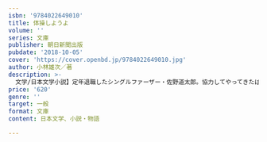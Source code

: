 ```yaml
---
isbn: '9784022649010'
title: 体操しようよ
volume: ''
series: 文庫
publisher: 朝日新聞出版
pubdate: '2018-10-05'
cover: 'https://cover.openbd.jp/9784022649010.jpg'
author: 小林雄次／著
description: >-
  文学/日本文学小説】定年退職したシングルファーザー・佐野道太郎。協力してやってきたはずの娘から冷たくエプロンを渡され、家事デビュー。途方に暮れるが、ひょんなことから地元でラジオ体操をはじめ、さまざまな世代の人と関わり、新たな世界に出合うのだが……。
price: '620'
genre: ''
target: 一般
format: 文庫
content: 日本文学、小説・物語

---
```


